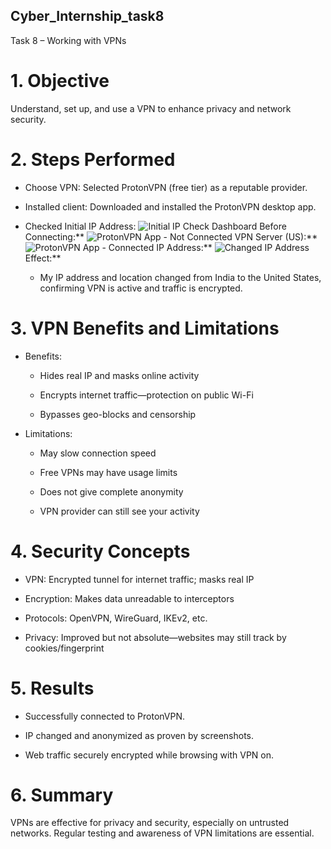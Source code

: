 ## Cyber_Internship_task8
Task 8 – Working with VPNs
# 1. Objective
Understand, set up, and use a VPN to enhance privacy and network security.

# 2. Steps Performed
   * Choose VPN: Selected ProtonVPN (free tier) as a reputable provider.

   * Installed client: Downloaded and installed the ProtonVPN desktop app.

  * Checked Initial IP Address:
      ![Initial IP Check](Screenshot1.png) Dashboard Before Connecting:**
      ![ProtonVPN App - Not Connected](Screenshot2.png) VPN Server (US):**
      ![ProtonVPN App - Connected](Screenshot3.png) IP Address:**
      ![Changed IP Address](Screenshot4.png) Effect:**

    * My IP address and location changed from India to the United States, confirming VPN is active and traffic is encrypted.

# 3. VPN Benefits and Limitations
  * Benefits:

    * Hides real IP and masks online activity

    * Encrypts internet traffic—protection on public Wi-Fi

    * Bypasses geo-blocks and censorship

 * Limitations:

   * May slow connection speed

   * Free VPNs may have usage limits

   * Does not give complete anonymity

   * VPN provider can still see your activity

# 4. Security Concepts
 * VPN: Encrypted tunnel for internet traffic; masks real IP

 * Encryption: Makes data unreadable to interceptors

 * Protocols: OpenVPN, WireGuard, IKEv2, etc.

 * Privacy: Improved but not absolute—websites may still track by cookies/fingerprint

# 5. Results
 * Successfully connected to ProtonVPN.

 * IP changed and anonymized as proven by screenshots.

 * Web traffic securely encrypted while browsing with VPN on.

# 6. Summary
VPNs are effective for privacy and security, especially on untrusted networks. Regular testing and awareness of VPN limitations are essential.
